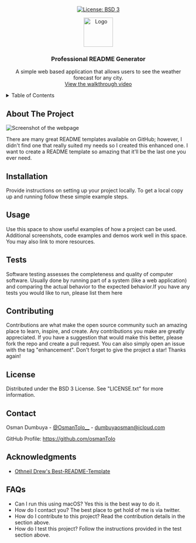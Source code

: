 
<br />
<div align="center">

  [![License: BSD 3](https://img.shields.io/badge/License-BSD%203--Clause-blue.svg)](https://opensource.org/licenses/BSD-3-Clause)

  <a href="https://github.com/osmanTolo/readme_generator-node-js">
    <img src="https://raw.githubusercontent.com/OsmanTolo/readme_generator-node-js/main/assets/images/logo.png" alt="Logo" width="80" height="80">
  </a>

  <h3 align="center">Professional README Generator</h3>

  <p align="center">A simple web based application that allows users to see the weather forecast for any city.
    <br />
    <a href="https://osmantolo.github.io/readme_generator-node-js/">View the walkthrough video</a>
  </p>
</div>

<!-- TABLE OF CONTENTS -->
<details>
  <summary>Table of Contents</summary>
  <ol>
    <li>
      <a href="#about-the-project">About The Project</a>
    </li>
    <li><a href="#installation">Installation</a></li>
    <li><a href="#usage">Usage</a></li>
    <li><a href="#contributing">Contributing</a></li>
    <li><a href="#license">License</a></li>
    <li><a href="#contact">Contact</a></li>
    <li><a href="#acknowledgments">Acknowledgments</a></li>
    <li><a href="#faqs">FAQs</a></li>
  </ol>
</details>


## About The Project

![Screenshot of the webpage](https://raw.githubusercontent.com/OsmanTolo/readme_generator-node-js/main/assets/images/screenshot.png)

There are many great README templates available on GitHub; however, I didn't find one that really suited my needs so I created this enhanced one. I want to create a README template so amazing that it'll be the last one you ever need.

## Installation

Provide instructions on setting up your project locally. To get a local copy up and running follow these simple example steps.


## Usage

Use this space to show useful examples of how a project can be used. Additional screenshots, code examples and demos work well in this space. You may also link to more resources.


## Tests

Software testing assesses the completeness and quality of computer software. Usually done by running part of a system (like a web application) and comparing the actual behavior to the expected behavior.If you have any tests you would like to run, please list them here


## Contributing

Contributions are what make the open source community such an amazing place to learn, inspire, and create. Any contributions you make are greatly appreciated. If you have a suggestion that would make this better, please fork the repo and create a pull request. You can also simply open an issue with the tag "enhancement". Don't forget to give the project a star! Thanks again!


## License

Distributed under the BSD 3 License. See "LICENSE.txt" for more information.


## Contact

Osman Dumbuya - [@OsmanTolo__](https://twitter.com/@OsmanTolo_) - dumbuyaosman@icloud.com

GitHub Profile: https://github.com/osmanTolo


## Acknowledgments

- [Othneil Drew's Best-README-Template](https://github.com/othneildrew/Best-README-Template)


## FAQs

- Can I run this using macOS?
 Yes this is the best way to do it.
 - How do I contact you?
 The best place to get hold of me is via twitter.
 - How do I contribute to this project?
 Read the contribution details in the section above.
 - How do I test this project?
 Follow the instructions provided in the test section above.

